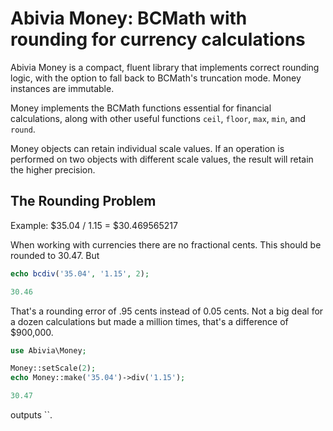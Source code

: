 # Abivia Money: BCMath with rounding for currency calculations

Abivia Money is a compact, fluent library that implements correct rounding logic, with the option 
to fall back to BCMath's truncation mode. Money instances are immutable.

Money implements the BCMath functions essential for financial calculations, along with other useful
functions `ceil`, `floor`, `max`, `min`, and `round`.

Money objects can retain individual scale values. If an operation is performed on two objects with
different scale values, the result will retain the higher precision. 

## The Rounding Problem

Example: $35.04 / 1.15 = $30.469565217

When working with currencies there are no fractional cents. This should be rounded to 30.47. But

```php
echo bcdiv('35.04', '1.15', 2);

30.46
```

That's a rounding error of .95 cents instead of 0.05 cents. Not a big deal for a
dozen calculations but made a million times, that's a difference of $900,000.

```php
use Abivia\Money;

Money::setScale(2);
echo Money::make('35.04')->div('1.15');

30.47
```

outputs ``.


